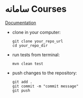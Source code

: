 # سامانه Courses 
[Documentation](https://docs.google.com/document/d/1aGKJx90JMwXqh_yXCuZlBNGL3UVjunAvVK9wQJ6WTiY/edit)

<ul>
<li>
clone in your computer: 

```
git clone your_repo_url
cd your_repo_dir
```
</li>

<li>
run tests from terminal:

```
mvn clean test
```
</li>

<li>
push changes to the repository:

```
git add . 
git commit -m "commit message"
git push
```
</li>
</ul>
